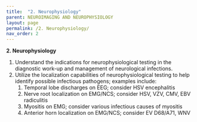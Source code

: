 ```yaml
---
title:  "2. Neurophysiology"
parent: NEUROIMAGING AND NEUROPHYSIOLOGY
layout: page
permalink: /2. Neurophysiology/
nav_order: 2
---
```


**2. Neurophysiology**

1. Understand the indications for neurophysiological testing in the diagnostic work-up and management of neurological infections.  
2. Utilize the localization capabilities of neurophysiological testing to help identify possible infectious pathogens; examples include:  
   1. Temporal lobe discharges on EEG; consider HSV encephalitis  
   2. Nerve root localization on EMG/NCS; consider HSV, VZV, CMV, EBV radiculitis  
   3. Myositis on EMG; consider various infectious causes of myositis  
   4. Anterior horn localization on EMG/NCS; consider EV D68/A71, WNV

